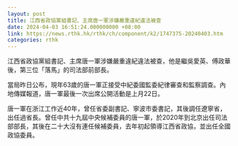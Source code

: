 ```yaml
---
layout: post
title: 江西省政協黨組書記、主席唐一軍涉嫌嚴重違紀違法被查
date: 2024-04-03 16:51:24.000000000 +08:00
link: https://news.rthk.hk/rthk/ch/component/k2/1747375-20240403.htm
categories: rthk
---
```


江西省政協黨組書記、主席唐一軍涉嫌嚴重違紀違法被查，他是繼吳愛英、傅政華後，第三位「落馬」的司法部前部長。

當局昨日公布，現年63歲的唐一軍正接受中紀委國監委紀律審查和監察調查。內地傳媒報道，唐一軍最後一次出席公開活動是上月22日。

唐一軍在浙江工作近40年，曾任省委副書記、寧波市委書記，其後調任遼寧省，出任過省長。曾任中共十九屆中央候補委員的唐一軍，於2020年到北京出任司法部部長，其後在二十大沒有連任候補委員，去年初起領導江西省政協，並出任全國政協委員。
